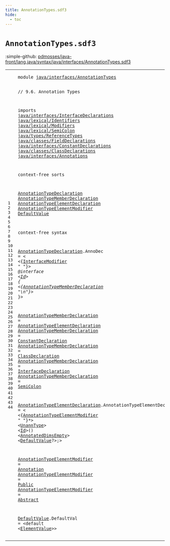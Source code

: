 ```yaml
---
title: AnnotationTypes.sdf3
hide:
  - toc
---
```


# `AnnotationTypes.sdf3`

:simple-github: [pdmosses/java-front/lang.java/syntax/java/interfaces/AnnotationTypes.sdf3]

[pdmosses/java-front/lang.java/syntax/java/interfaces/AnnotationTypes.sdf3]: https://github.com/pdmosses/java-front/blob/master/lang.java/syntax/java/interfaces/AnnotationTypes.sdf3 "The source file on GitHub"

<div class="sdf3"><table class="highlighttable"><tbody><tr><td class="linenos"><div class="linenodiv"><pre><span></span>1
2
3
4
5
6
7
8
9
10
11
12
13
14
15
16
17
18
19
20
21
22
23
24
25
26
27
28
29
30
31
32
33
34
35
36
37
38
39
40
41
42
43
44
</pre></div></td>
<td class="code"><pre><code><span class="keyword">module</span> <a href="../InterfaceDeclarations.sdf3/#java/interfaces/AnnotationTypes_341_372" id="java/interfaces/AnnotationTypes_7_38" title="Referenced at ../InterfaceDeclarations.sdf3 line 14; ../Main.sdf3 line 8">java/interfaces/AnnotationTypes</a>

<span class="layout">// 9.6. Annotation Types</span>

<span class="keyword">imports</span>
  <a href="../InterfaceDeclarations.sdf3/#java/interfaces/InterfaceDeclarations_7_44" id="java/interfaces/InterfaceDeclarations_76_113" title="Defined at ../InterfaceDeclarations.sdf3 line 1">java/interfaces/InterfaceDeclarations</a>
  <a href="../../lexical/Identifiers.sdf3/#java/lexical/Identifiers_7_31" id="java/lexical/Identifiers_116_140" title="Defined at ../../lexical/Identifiers.sdf3 line 1">java/lexical/Identifiers</a>
  <a href="../../lexical/Modifiers.sdf3/#java/lexical/Modifiers_7_29" id="java/lexical/Modifiers_143_165" title="Defined at ../../lexical/Modifiers.sdf3 line 1">java/lexical/Modifiers</a>
  <a href="../../lexical/SemiColon.sdf3/#java/lexical/SemiColon_7_29" id="java/lexical/SemiColon_168_190" title="Defined at ../../lexical/SemiColon.sdf3 line 1">java/lexical/SemiColon</a>
  <a href="../../types/ReferenceTypes.sdf3/#java/types/ReferenceTypes_7_32" id="java/types/ReferenceTypes_193_218" title="Defined at ../../types/ReferenceTypes.sdf3 line 1">java/types/ReferenceTypes</a>
  <a href="../../classes/FieldDeclarations.sdf3/#java/classes/FieldDeclarations_7_37" id="java/classes/FieldDeclarations_221_251" title="Defined at ../../classes/FieldDeclarations.sdf3 line 1">java/classes/FieldDeclarations</a>
  <a href="../ConstantDeclarations.sdf3/#java/interfaces/ConstantDeclarations_7_43" id="java/interfaces/ConstantDeclarations_254_290" title="Defined at ../ConstantDeclarations.sdf3 line 1">java/interfaces/ConstantDeclarations</a>
  <a href="../../classes/ClassDeclarations.sdf3/#java/classes/ClassDeclarations_7_37" id="java/classes/ClassDeclarations_293_323" title="Defined at ../../classes/ClassDeclarations.sdf3 line 1">java/classes/ClassDeclarations</a>
  <a href="../Annotations.sdf3/#java/interfaces/Annotations_7_34" id="java/interfaces/Annotations_326_353" title="Defined at ../Annotations.sdf3 line 1">java/interfaces/Annotations</a>

<span class="keyword">context-free sorts</span>

  <a href="../InterfaceDeclarations.sdf3/#AnnotationTypeDeclaration_712_737" id="AnnotationTypeDeclaration_377_402" title="Referenced at ../InterfaceDeclarations.sdf3 line 31">AnnotationTypeDeclaration</a>
  <a href="#AnnotationTypeMemberDeclaration_636_667" id="AnnotationTypeMemberDeclaration_405_436" title="Referenced at line 28">AnnotationTypeMemberDeclaration</a>
  <a href="#AnnotationTypeElementDeclaration_720_752" id="AnnotationTypeElementDeclaration_439_471" title="Referenced at line 31">AnnotationTypeElementDeclaration</a>
  <a href="#AnnotationTypeElementModifier_1037_1066" id="AnnotationTypeElementModifier_474_503" title="Referenced at line 38">AnnotationTypeElementModifier</a>
  <a href="#DefaultValue_1115_1127" id="DefaultValue_506_518" title="Referenced at line 38">DefaultValue</a>

<span class="keyword">context-free syntax</span>
  
  <a href="../InterfaceDeclarations.sdf3/#AnnotationTypeDeclaration_712_737" id="AnnotationTypeDeclaration_545_570" title="Referenced at ../InterfaceDeclarations.sdf3 line 31">AnnotationTypeDeclaration</a>.<span class="cons_Constructor"><span id="AnnoDec_571_578" title="Not referenced locally, nor via imports">AnnoDec</span></span> = &lt;
  &lt;{<a href="../InterfaceDeclarations.sdf3/#InterfaceModifier_419_436" id="InterfaceModifier_587_604" title="Defined at ../InterfaceDeclarations.sdf3 line 19, 33, 34, 35, 36, 37, 38, 39">InterfaceModifier</a> <span class="cons_Lit">" "</span>}*&gt; <span class="cons_String">@interface</span> &lt;<a href="../../lexical/Identifiers.sdf3/#Id_141_143" id="Id_624_626" title="Defined at ../../lexical/Identifiers.sdf3 line 15, 23">Id</a>&gt; <span class="cons_String">{</span>
    &lt;{<a href="#AnnotationTypeMemberDeclaration_405_436" id="AnnotationTypeMemberDeclaration_636_667" title="Defined at line 19, 31, 32, 33, 34, 35">AnnotationTypeMemberDeclaration</a> <span class="cons_Lit">"\n"</span>}*&gt;
  <span class="cons_String">}</span>&gt;
  
  <a href="#AnnotationTypeMemberDeclaration_636_667" id="AnnotationTypeMemberDeclaration_686_717" title="Referenced at line 28">AnnotationTypeMemberDeclaration</a> = <a href="#AnnotationTypeElementDeclaration_439_471" id="AnnotationTypeElementDeclaration_720_752" title="Defined at line 20, 37">AnnotationTypeElementDeclaration</a>
  <a href="#AnnotationTypeMemberDeclaration_636_667" id="AnnotationTypeMemberDeclaration_755_786" title="Referenced at line 28">AnnotationTypeMemberDeclaration</a> = <a href="../ConstantDeclarations.sdf3/#ConstantDeclaration_203_222" id="ConstantDeclaration_789_808" title="Defined at ../ConstantDeclarations.sdf3 line 12, 17">ConstantDeclaration</a>
  <a href="#AnnotationTypeMemberDeclaration_636_667" id="AnnotationTypeMemberDeclaration_811_842" title="Referenced at line 28">AnnotationTypeMemberDeclaration</a> = <a href="../../classes/ClassDeclarations.sdf3/#ClassDeclaration_507_523" id="ClassDeclaration_845_861" title="Defined at ../../classes/ClassDeclarations.sdf3 line 22, 33, 34">ClassDeclaration</a>
  <a href="#AnnotationTypeMemberDeclaration_636_667" id="AnnotationTypeMemberDeclaration_864_895" title="Referenced at line 28">AnnotationTypeMemberDeclaration</a> = <a href="../InterfaceDeclarations.sdf3/#InterfaceDeclaration_396_416" id="InterfaceDeclaration_898_918" title="Defined at ../InterfaceDeclarations.sdf3 line 18, 26, 31">InterfaceDeclaration</a>
  <a href="#AnnotationTypeMemberDeclaration_636_667" id="AnnotationTypeMemberDeclaration_921_952" title="Referenced at line 28">AnnotationTypeMemberDeclaration</a> = <a href="../../lexical/SemiColon.sdf3/#SemiColon_132_141" id="SemiColon_955_964" title="Defined at ../../lexical/SemiColon.sdf3 line 8, 12">SemiColon</a>
  
  <a href="#AnnotationTypeElementDeclaration_720_752" id="AnnotationTypeElementDeclaration_970_1002" title="Referenced at line 31">AnnotationTypeElementDeclaration</a>.<span class="cons_Constructor"><span id="AnnotationTypeElementDecl_1003_1028" title="Not referenced locally, nor via imports">AnnotationTypeElementDecl</span></span> = &lt;
  &lt;{<a href="#AnnotationTypeElementModifier_474_503" id="AnnotationTypeElementModifier_1037_1066" title="Defined at line 21, 40, 41, 42">AnnotationTypeElementModifier</a> <span class="cons_Lit">" "</span>}*&gt; &lt;<a href="../../classes/FieldDeclarations.sdf3/#UnannType_403_412" id="UnannType_1075_1084" title="Defined at ../../classes/FieldDeclarations.sdf3 line 22, 50, 51">UnannType</a>&gt; &lt;<a href="../../lexical/Identifiers.sdf3/#Id_141_143" id="Id_1087_1089" title="Defined at ../../lexical/Identifiers.sdf3 line 15, 23">Id</a>&gt;<span class="cons_String">()</span> &lt;<a href="../../types/ReferenceTypes.sdf3/#AnnotatedDimsEmpty_289_307" id="AnnotatedDimsEmpty_1094_1112" title="Defined at ../../types/ReferenceTypes.sdf3 line 18, 40">AnnotatedDimsEmpty</a>&gt; &lt;<a href="#DefaultValue_506_518" id="DefaultValue_1115_1127" title="Defined at line 22, 44">DefaultValue</a>?&gt;<span class="cons_String">;</span>&gt;
  
  <a href="#AnnotationTypeElementModifier_1037_1066" id="AnnotationTypeElementModifier_1137_1166" title="Referenced at line 38">AnnotationTypeElementModifier</a> = <a href="../Annotations.sdf3/#Annotation_158_168" id="Annotation_1169_1179" title="Defined at ../Annotations.sdf3 line 12, 19, 20, 21">Annotation</a>
  <a href="#AnnotationTypeElementModifier_1037_1066" id="AnnotationTypeElementModifier_1182_1211" title="Referenced at line 38">AnnotationTypeElementModifier</a> = <a href="../../lexical/Modifiers.sdf3/#Public_201_207" id="Public_1214_1220" title="Defined at ../../lexical/Modifiers.sdf3 line 14, 29">Public</a>
  <a href="#AnnotationTypeElementModifier_1037_1066" id="AnnotationTypeElementModifier_1223_1252" title="Referenced at line 38">AnnotationTypeElementModifier</a> = <a href="../../lexical/Modifiers.sdf3/#Abstract_141_149" id="Abstract_1255_1263" title="Defined at ../../lexical/Modifiers.sdf3 line 8, 23">Abstract</a>
  
  <a href="#DefaultValue_1115_1127" id="DefaultValue_1269_1281" title="Referenced at line 38">DefaultValue</a>.<span class="cons_Constructor"><span id="DefaultVal_1282_1292" title="Not referenced locally, nor via imports">DefaultVal</span></span> = &lt;<span class="cons_String">default</span> &lt;<a href="../Annotations.sdf3/#ElementValue_190_202" id="ElementValue_1305_1317" title="Defined at ../Annotations.sdf3 line 14, 24, 25, 26">ElementValue</a>&gt;&gt;
</code></pre></td></tr></tbody></table></div>